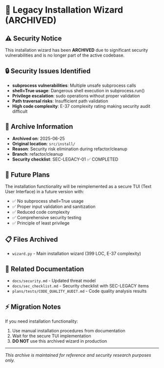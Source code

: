 # 📁 Legacy Installation Wizard (ARCHIVED)

## ⚠️ Security Notice
This installation wizard has been **ARCHIVED** due to significant security vulnerabilities and is no longer part of the active codebase.

## 🔒 Security Issues Identified
- **subprocess vulnerabilities**: Multiple unsafe subprocess calls
- **shell=True usage**: Dangerous shell execution in subprocess.run()
- **Privilege escalation**: sudo operations without proper validation
- **Path traversal risks**: Insufficient path validation
- **High code complexity**: E-37 complexity rating making security audit difficult

## 📅 Archive Information
- **Archived on**: 2025-06-25
- **Original location**: `src/install/`
- **Reason**: Security risk elimination during refactor/cleanup
- **Branch**: refactor/cleanup
- **Security checklist**: SEC-LEGACY-01 ✅ COMPLETED

## 🔄 Future Plans
The installation functionality will be reimplemented as a secure TUI (Text User Interface) in a future version with:
- ✅ No subprocess shell=True usage
- ✅ Proper input validation and sanitization
- ✅ Reduced code complexity
- ✅ Comprehensive security testing
- ✅ Principle of least privilege

## 📋 Files Archived
- `wizard.py` - Main installation wizard (399 LOC, E-37 complexity)

## 🔗 Related Documentation
- `docs/security.md` - Updated threat model
- `docs/sec_checklist.md` - Security checklist with SEC-LEGACY items
- `plans/tests/CODE_QUALITY_AUDIT.md` - Code quality analysis results

## ⚡ Migration Notes
If you need installation functionality:
1. Use manual installation procedures from documentation
2. Wait for the secure TUI implementation
3. **DO NOT** use this archived wizard in production

---
*This archive is maintained for reference and security research purposes only.* 